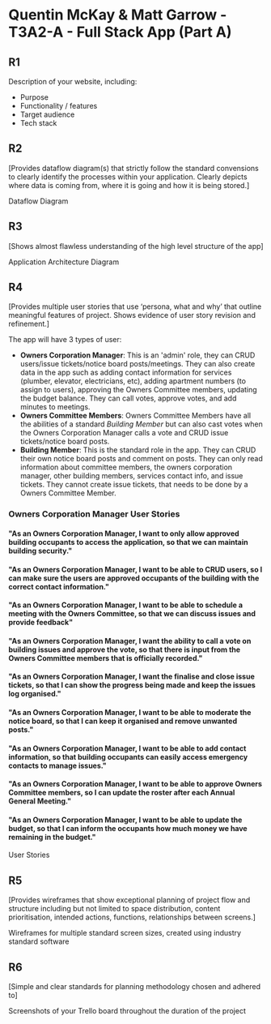 # Quentin McKay & Matt Garrow - T3A2-A - Full Stack App (Part A)

## R1
Description of your website, including:
- Purpose
- Functionality / features
- Target audience
- Tech stack

## R2
[Provides dataflow diagram(s) that strictly follow the standard convensions to clearly identify the processes within your application. Clearly depicts where data is coming from, where it is going and how it is being stored.]

Dataflow Diagram


## R3
[Shows almost flawless understanding of the high level structure of the app]

Application Architecture Diagram

## R4
[Provides multiple user stories that use ‘persona, what and why’ that outline meaningful features of project. Shows evidence of user story revision and refinement.]

The app will have 3 types of user:
- **Owners Corporation Manager**: This is an 'admin' role, they can CRUD users/issue tickets/notice board posts/meetings. They can also create data in the app such as adding contact information for services (plumber, elevator, electricians, etc), adding apartment numbers (to assign to users), approving the Owners Committee members, updating the budget balance. They can call votes, approve votes, and add minutes to meetings.
- **Owners Committee Members**: Owners Committee Members have all the abilities of a standard *Building Member* but can also cast votes when the Owners Corporation Manager calls a vote and CRUD issue tickets/notice board posts.
- **Building Member**: This is the standard role in the app. They can CRUD their own notice board posts and comment on posts. They can only read information about committee members, the owners corporation manager, other building members, services contact info, and issue tickets. They cannot create issue tickets, that needs to be done by a Owners Committee Member.


### Owners Corporation Manager User Stories
#### "As an Owners Corporation Manager, I want to only allow approved building occupants to access the application, so that we can maintain building security."

#### "As an Owners Corporation Manager, I want to be able to CRUD users, so I can make sure the users are approved occupants of the building with the correct contact information."

#### "As an Owners Corporation Manager, I want to be able to schedule a meeting with the Owners Committee, so that we can discuss issues and provide feedback"

#### "As an Owners Corporation Manager, I want the ability to call a vote on building issues and approve the vote, so that there is input from the Owners Committee members that is officially recorded."

#### "As an Owners Corporation Manager, I want the finalise and close issue tickets, so that I can show the progress being made and keep the issues log organised."

#### "As an Owners Corporation Manager, I want to be able to moderate the notice board, so that I can keep it organised and remove unwanted posts."

#### "As an Owners Corporation Manager, I want to be able to add contact information, so that building occupants can easily access emergency contacts to manage issues."

#### "As an Owners Corporation Manager, I want to be able to approve Owners Committee members, so I can update the roster after each Annual General Meeting."

#### "As an Owners Corporation Manager, I want to be able to update the budget, so that I can inform the occupants how much money we have remaining in the budget."


User Stories

## R5
[Provides wireframes that show exceptional planning of project flow and structure including but not limited to space distribution, content prioritisation, intended actions, functions, relationships between screens.]

Wireframes for multiple standard screen sizes, created using industry standard software

## R6
[Simple and clear standards for planning methodology chosen and adhered to]

Screenshots of your Trello board throughout the duration of the project


